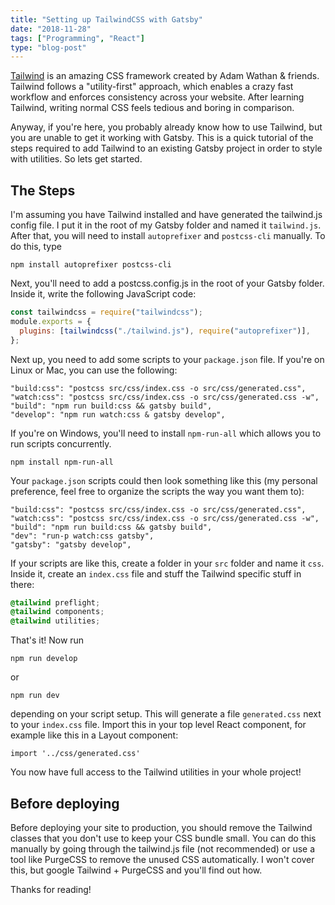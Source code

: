 ```yaml
---
title: "Setting up TailwindCSS with Gatsby"
date: "2018-11-28"
tags: ["Programming", "React"]
type: "blog-post"
---
```


[Tailwind](https://tailwindcss.com/) is an amazing CSS framework created by Adam Wathan & friends. Tailwind follows a "utility-first" approach, which enables a crazy fast workflow and enforces consistency across your website. After learning Tailwind, writing normal CSS feels tedious and boring in comparison.

Anyway, if you're here, you probably already know how to use Tailwind, but you are unable to get it working with Gatsby. This is a quick tutorial of the steps required to add Tailwind to an existing Gatsby project in order to style with utilities. So lets get started.

## The Steps

I'm assuming you have Tailwind installed and have generated the tailwind.js config file. I put it in the root of my Gatsby folder and named it `tailwind.js`. After that, you will need to install `autoprefixer` and `postcss-cli` manually. To do this, type

```
npm install autoprefixer postcss-cli
```

Next, you'll need to add a postcss.config.js in the root of your Gatsby folder. Inside it, write the following JavaScript code:

```javascript
const tailwindcss = require("tailwindcss");
module.exports = {
  plugins: [tailwindcss("./tailwind.js"), require("autoprefixer")],
};
```

Next up, you need to add some scripts to your `package.json` file. If you're on Linux or Mac, you can use the following:

```
"build:css": "postcss src/css/index.css -o src/css/generated.css",
"watch:css": "postcss src/css/index.css -o src/css/generated.css -w",
"build": "npm run build:css && gatsby build",
"develop": "npm run watch:css & gatsby develop",
```

If you're on Windows, you'll need to install `npm-run-all` which allows you to run scripts concurrently.

```
npm install npm-run-all
```

Your `package.json` scripts could then look something like this (my personal preference, feel free to organize the scripts the way you want them to):

```
"build:css": "postcss src/css/index.css -o src/css/generated.css",
"watch:css": "postcss src/css/index.css -o src/css/generated.css -w",
"build": "npm run build:css && gatsby build",
"dev": "run-p watch:css gatsby",
"gatsby": "gatsby develop",
```

If your scripts are like this, create a folder in your `src` folder and name it `css`. Inside it, create an `index.css` file and stuff the Tailwind specific stuff in there:

```css
@tailwind preflight;
@tailwind components;
@tailwind utilities;
```

That's it! Now run

```
npm run develop
```

or

```
npm run dev
```

depending on your script setup. This will generate a file `generated.css` next to your `index.css` file. Import this in your top level React component, for example like this in a Layout component:

```
import '../css/generated.css'
```

You now have full access to the Tailwind utilities in your whole project!

## Before deploying

Before deploying your site to production, you should remove the Tailwind classes that you don't use to keep your CSS bundle small. You can do this manually by going through the tailwind.js file (not recommended) or use a tool like PurgeCSS to remove the unused CSS automatically. I won't cover this, but google Tailwind + PurgeCSS and you'll find out how.

Thanks for reading!
